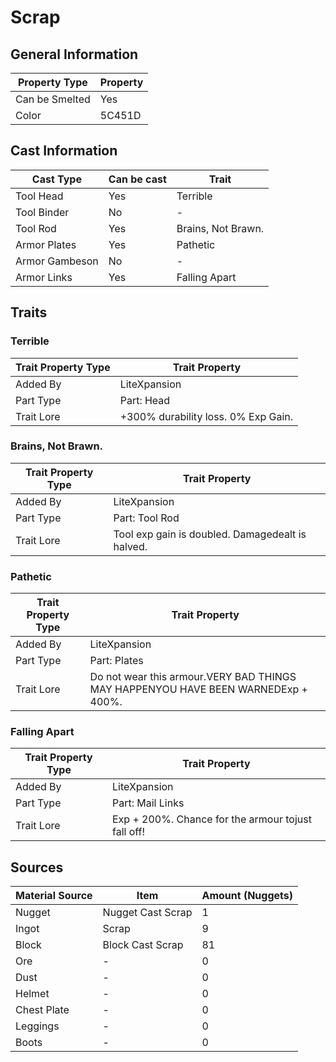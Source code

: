 # Scrap

## General Information

| Property Type  | Property |
| -------------- | -------- |
| Can be Smelted | Yes      |
| Color          | 5C451D   |

## Cast Information

| Cast Type      | Can be cast | Trait              |
| -------------- | ----------- | ------------------ |
| Tool Head      | Yes         | Terrible           |
| Tool Binder    | No          | -                  |
| Tool Rod       | Yes         | Brains, Not Brawn. |
| Armor Plates   | Yes         | Pathetic           |
| Armor Gambeson | No          | -                  |
| Armor Links    | Yes         | Falling Apart      |

## Traits

### Terrible

| Trait Property Type | Trait Property                      |
| ------------------- | ----------------------------------- |
| Added By            | LiteXpansion                        |
| Part Type           | Part: Head                          |
| Trait Lore          | +300% durability loss. 0% Exp Gain. |

### Brains, Not Brawn.

| Trait Property Type | Trait Property                                   |
| ------------------- | ------------------------------------------------ |
| Added By            | LiteXpansion                                     |
| Part Type           | Part: Tool Rod                                   |
| Trait Lore          | Tool exp gain is doubled. Damagedealt is halved. |

### Pathetic

| Trait Property Type | Trait Property                                                                    |
| ------------------- | --------------------------------------------------------------------------------- |
| Added By            | LiteXpansion                                                                      |
| Part Type           | Part: Plates                                                                      |
| Trait Lore          | Do not wear this armour.VERY BAD THINGS MAY HAPPENYOU HAVE BEEN WARNEDExp + 400%. |

### Falling Apart

| Trait Property Type | Trait Property                                     |
| ------------------- | -------------------------------------------------- |
| Added By            | LiteXpansion                                       |
| Part Type           | Part: Mail Links                                   |
| Trait Lore          | Exp + 200%. Chance for the armour tojust fall off! |

## Sources

| Material Source | Item              | Amount (Nuggets) |
| --------------- | ----------------- | ---------------- |
| Nugget          | Nugget Cast Scrap | 1                |
| Ingot           | Scrap             | 9                |
| Block           | Block Cast Scrap  | 81               |
| Ore             | -                 | 0                |
| Dust            | -                 | 0                |
| Helmet          | -                 | 0                |
| Chest Plate     | -                 | 0                |
| Leggings        | -                 | 0                |
| Boots           | -                 | 0                |
